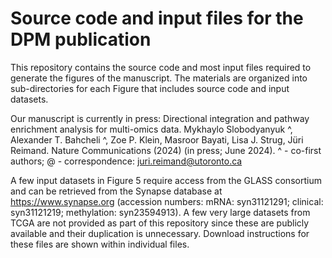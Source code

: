 # Source code and input files for the DPM publication 

This repository contains the source code and most input files required to generate the figures of the manuscript. The materials are organized into sub-directories for each Figure that includes source code and input datasets. 

Our manuscript is currently in press: 
Directional integration and pathway enrichment analysis for multi-omics data. Mykhaylo Slobodyanyuk ^, Alexander T. Bahcheli ^, Zoe P. Klein, Masroor Bayati, Lisa J. Strug, Jüri Reimand. Nature Communications (2024) (in press; June 2024). ^ - co-first authors; @ - correspondence: juri.reimand@utoronto.ca

A few input datasets in Figure 5 require access from the GLASS consortium and can be retrieved from the Synapse database at https://www.synapse.org (accession numbers: mRNA: syn31121291; clinical: syn31121219; methylation: syn23594913). A few very large datasets from TCGA are not provided as part of this repository since these are publicly available and their duplication is unnecessary. Download instructions for these files are shown within individual files. 
